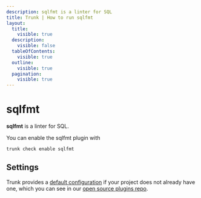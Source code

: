 ```yaml
---
description: sqlfmt is a linter for SQL
title: Trunk | How to run sqlfmt
layout:
  title:
    visible: true
  description:
    visible: false
  tableOfContents:
    visible: true
  outline:
    visible: true
  pagination:
    visible: true
---
```


# sqlfmt

**sqlfmt** is a linter for SQL.

You can enable the sqlfmt plugin with

```shell
trunk check enable sqlfmt
```

## Settings



Trunk provides a [default configuration](https://github.com/trunk-io/plugins/tree/main/linters/sqlfmt) if your project does not already have one,
which you can see in our [open source plugins repo](https://github.com/trunk-io/plugins/tree/main).
